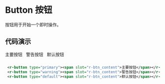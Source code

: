 # Button 按钮
按钮用于开始一个即时操作。

## 代码演示

<div style="display:inline-block;margin-right: 8px;margin-bottom: 12px;">
    <r-button type="primary"><span slot="r-btn_content">主要按钮</span></r-button>
</div>
<div style="display:inline-block;margin-right: 8px;margin-bottom: 12px;">
    <r-button type="warning"><span slot="r-btn_content">警告按钮</span></r-button>
</div>
<div style="display:inline-block;margin-right: 8px;margin-bottom: 12px;">
    <r-button type="default"><span slot="r-btn_content">默认按钮</span></r-button>
</div>


```xml
 <r-button type="primary"><span slot="r-btn_content">主要按钮</span></r-button>
 <r-button type="warning"><span slot="r-btn_content">警告按钮</span></r-button>
 <r-button type="default"><span slot="r-btn_content">默认按钮</span></r-button>
```
